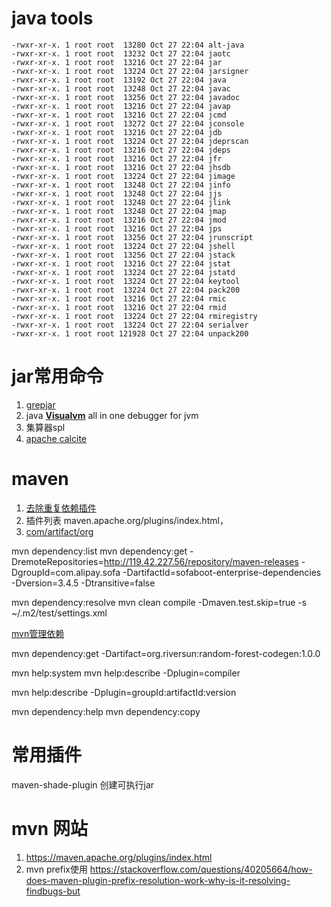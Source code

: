 # java tools

```shell
-rwxr-xr-x. 1 root root  13280 Oct 27 22:04 alt-java
-rwxr-xr-x. 1 root root  13232 Oct 27 22:04 jaotc
-rwxr-xr-x. 1 root root  13216 Oct 27 22:04 jar
-rwxr-xr-x. 1 root root  13224 Oct 27 22:04 jarsigner
-rwxr-xr-x. 1 root root  13192 Oct 27 22:04 java
-rwxr-xr-x. 1 root root  13248 Oct 27 22:04 javac
-rwxr-xr-x. 1 root root  13256 Oct 27 22:04 javadoc
-rwxr-xr-x. 1 root root  13216 Oct 27 22:04 javap
-rwxr-xr-x. 1 root root  13216 Oct 27 22:04 jcmd
-rwxr-xr-x. 1 root root  13272 Oct 27 22:04 jconsole
-rwxr-xr-x. 1 root root  13216 Oct 27 22:04 jdb
-rwxr-xr-x. 1 root root  13224 Oct 27 22:04 jdeprscan
-rwxr-xr-x. 1 root root  13216 Oct 27 22:04 jdeps
-rwxr-xr-x. 1 root root  13216 Oct 27 22:04 jfr
-rwxr-xr-x. 1 root root  13216 Oct 27 22:04 jhsdb
-rwxr-xr-x. 1 root root  13224 Oct 27 22:04 jimage
-rwxr-xr-x. 1 root root  13248 Oct 27 22:04 jinfo
-rwxr-xr-x. 1 root root  13248 Oct 27 22:04 jjs
-rwxr-xr-x. 1 root root  13248 Oct 27 22:04 jlink
-rwxr-xr-x. 1 root root  13248 Oct 27 22:04 jmap
-rwxr-xr-x. 1 root root  13216 Oct 27 22:04 jmod
-rwxr-xr-x. 1 root root  13216 Oct 27 22:04 jps
-rwxr-xr-x. 1 root root  13256 Oct 27 22:04 jrunscript
-rwxr-xr-x. 1 root root  13224 Oct 27 22:04 jshell
-rwxr-xr-x. 1 root root  13256 Oct 27 22:04 jstack
-rwxr-xr-x. 1 root root  13216 Oct 27 22:04 jstat
-rwxr-xr-x. 1 root root  13224 Oct 27 22:04 jstatd
-rwxr-xr-x. 1 root root  13224 Oct 27 22:04 keytool
-rwxr-xr-x. 1 root root  13224 Oct 27 22:04 pack200
-rwxr-xr-x. 1 root root  13216 Oct 27 22:04 rmic
-rwxr-xr-x. 1 root root  13216 Oct 27 22:04 rmid
-rwxr-xr-x. 1 root root  13224 Oct 27 22:04 rmiregistry
-rwxr-xr-x. 1 root root  13224 Oct 27 22:04 serialver
-rwxr-xr-x. 1 root root 121928 Oct 27 22:04 unpack200
```

# jar常用命令

1. [grepjar](https://man.archlinux.org/man/extra/fastjar/grepjar.1.en)
2. java [**Visualvm**](https://visualvm.github.io/)  all in one debugger for jvm
3. 集算器spl
4. [apache calcite](https://calcite.apache.org/)

# maven

1. [去除重复依赖插件](https://juejin.cn/post/7046946791710785544)
2. 插件列表 maven.apache.org/plugins/index.html，
3. [com/artifact/org](https://mvnrepository.com/artifact/org.codehaus.mojo?p=2)

mvn dependency:list
mvn dependency:get -DremoteRepositories=http://119.42.227.56/repository/maven-releases
-DgroupId=com.alipay.sofa -DartifactId=sofaboot-enterprise-dependencies -Dversion=3.4.5
-Dtransitive=false

mvn dependency:resolve
mvn clean compile -Dmaven.test.skip=true  -s ~/.m2/test/settings.xml

[mvn管理依赖](https://www.jianshu.com/p/28f51dbab8de)

mvn dependency:get -Dartifact=org.riversun:random-forest-codegen:1.0.0

mvn help:system
mvn help:describe -Dplugin=compiler

mvn help:describe -Dplugin=groupId:artifactId:version

mvn dependency:help
mvn dependency:copy

# 常用插件

maven-shade-plugin 创建可执行jar

# mvn 网站

1. https://maven.apache.org/plugins/index.html
2. mvn prefix使用 https://stackoverflow.com/questions/40205664/how-does-maven-plugin-prefix-resolution-work-why-is-it-resolving-findbugs-but
